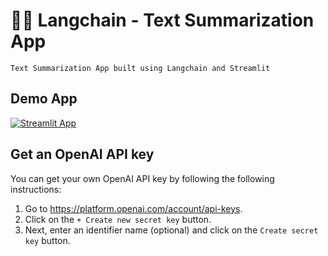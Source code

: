 # 🦜🔗 Langchain - Text Summarization App
```
Text Summarization App built using Langchain and Streamlit
```

## Demo App

[![Streamlit App](https://static.streamlit.io/badges/streamlit_badge_black_white.svg)](https://langchain-text-summarization.streamlit.app/)

## Get an OpenAI API key

You can get your own OpenAI API key by following the following instructions:
1. Go to https://platform.openai.com/account/api-keys.
2. Click on the `+ Create new secret key` button.
3. Next, enter an identifier name (optional) and click on the `Create secret key` button.
